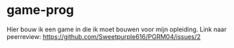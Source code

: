 # game-prog
Hier bouw ik een game in die ik moet bouwen voor mijn opleiding.
Link naar peerreview: https://github.com/Sweetpurple616/PGRM04/issues/2